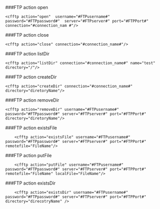 ###FTP action open

```lucee
<cfftp action="open"  username="#FTPusername#"  password="#FTPpassword#"  server="#FTPserver#" port="#FTPPort#"  connection="#connection_nam #"/>

```
###FTP action close
```lucee
<cfftp action="close" connection="#connection_name#"/>

```
###FTP action listDir
```lucee
<cfftp action="listDir" connection="#connection_name#" name="test" directory="/"/>

```
###FTP action createDir
```lucee
<cfftp action="createDir" connection="#connection_name#"  directory="diretoryName"/>

```
###FTP action removeDir
```lucee
<cfftp action="removeDir" username="#FTPusername#" password="#FTPpassword#" server="#FTPserver#" port="#FTPPort#"  directory="diretoryName"/>

```
###FTP action existsFile
```lucee
    <cfftp action="existsFile" username="#FTPusername#" password="#FTPpassword#" server="#FTPserver#" port="#FTPPort#"  remotefile="FileName"/>

```
###FTP action putFile
```lucee
    <cfftp action="putFile" username="#FTPusername#" password="#FTPpassword#" server="#FTPserver#" port="#FTPPort#"  remotefile="FileName" localFile="FileName"/>

```

###FTP action existsDir
```lucee
    <cfftp action="existsDir" username="#FTPusername#" password="#FTPpassword#" server="#FTPserver#" port="#FTPPort#"  directory="direcotryName" />

```